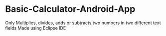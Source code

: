 # Basic-Calculator-Android-App

Only Multiplies, divides, adds or subtracts two numbers in two different text fields
Made using Eclipse IDE
